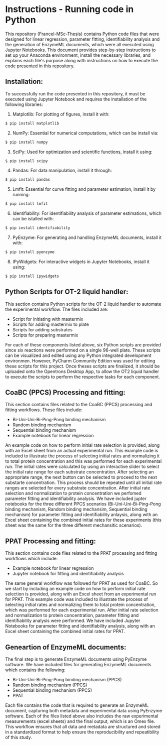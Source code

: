 # Instructions - Running code in Python
This repository (Francel-MSc-Thesis) contains Python code files that were designed for linear regression, parameter fitting, identifiability analysis and the generation of EnzymeML documents, which were all executed using Jupyter Notebooks. This document provides step-by-step instructions to set up your Anaconda environment, install the necessary libraries, and explains each file's purpose along with instructions on how to execute the code presented in this repository.

## Installation:
To successfully run the code presented in this repository, it must be executed using Jupyter Notebook and requires the installation of the following libraries:

1. Matplotlib: For plotting of figures, install it with:
  ```bash
$ pip install matplotlib
```
2. NumPy: Essential for numerical computations, which can be install via:
  ```bash
$ pip install numpy
```
3. SciPy: Used for optimization and scientific functions, install it using:
  ```bash
$ pip install scipy
```
4. Pandas: For data manipulation, install it through:
  ```bash
$ pip install pandas
```
5. Lmfit: Essential for curve fitting and parameter estimation, install it by running:
  ```bash
$ pip install lmfit
```
6. Identifiability: For identifiability analysis of parameter estimations, which can be istalled with:
  ```bash
$ pip install identifiability
```
7. PyEnzyme: For generating and handling EnzymeML documents, install it with:
  ```bash
$ pip install pyenzyme
```
8. IPyWidgets: For interactive widgets in Jupyter Notebooks, install it using:
  ```bash
$ pip install ipywidgets
```
## Python Scripts for OT-2 liquid handler:
This section contains Python scripts for the OT-2 liquid handler to automate the experimental workflow. The files included are:

- Script for initiating with mastermix
- Scripts for adding mastermix to plate
- Scripts for adding substrates
- Scripts for preparing mastermix

For each of these components listed above, six Python scripts are provided since six reactions were performed on a single 96-well plate. These scripts can be visualized and edited using any Python integrated development environmen. However, PyCharm Community Edition was used for editing these scripts for this project. Once theses scripts are finalized, it should be uploaded onto the Opentrons Desktop App, to allow the OT2 liquid handler to execute the scripts to perform the respective tasks for each component.

## CoaBC (PPCS) Processing and fitting: 
This section contains files related to the CoaBC (PPCS) processing and fitting workflows. These files include:

- Bi-Uni-Uni-Bi-Ping-Pong binding mechanism
- Random binding mechanism
- Sequential binding mechanism
- Example notebook for linear regression

An example code on how to perform initial rate selection is provided, along with an Excel sheet from an actual experimental run. This example code is included to illustrate the process of selecting initial rates and normalizing it to total protein concentration and this was performed for each experimental run. The initial rates were calculated by using an interactive slider to select the initial rate range for each substrate concentration. After selecting an appropriate range, the next button can be selected to proceed to the next substarte concentration. This process should be repeated until all initial rate ranges are selected for every substrate concentration. After initial rate selection and normalization to protein concentration we perfomed parameter fitting and identifiability analysis. We have included jupter notebooks for the three different PPCS scenarios (Bi-Uni-Uni-Bi-Ping-Pong binding mechanism, Random binding mechansim, Sequential binding mechanism) for parameter fitting and identifiability anlaysis, along with an Excel sheet containing the combined initial rates for these experiments (this sheet was the same for the three different mechansitic scenarios).

## PPAT Processing and fitting: 
This section contains code files related to the PPAT processing and fitting workflows which include: 

- Example notebook for linear regression
- Jupyter notebook for fitting and identifiability analysis

The same general workflow was followed for PPAT as used for CoaBC. So we start by including an example code on how to perform initial rate selection is provided, along with an Excel sheet from an experimental run for PPAT. This example code was included to illustrate the process of selecting initial rates and normalizing them to total protein concentration, which was performed for each experimental run. After initial rate selection and normalization to protein concentration, parameter fitting and identifiability analysis were performed. We have included Jupyter Notebooks for parameter fitting and identifiability analysis, along with an Excel sheet containing the combined initial rates for PPAT. 

## Geneartion of EnzymeML documents:
The final step is to generate EnzymeML documents using PyEnzyme software. We have included files for generating EnzymeML documents which contains the following:

- Bi-Uni-Uni-Bi-Ping-Pong binding mechanism (PPCS)
- Random binding mechanism (PPCS)
- Sequential binding mechanism (PPCS)
- PPAT

Each file contains the code that is required to generate an EnzymeML document, capturing both metadata and experimental data using PyEnzyme software. Each of the files listed above also includes the raw experimental measurements (excel sheets) and the final output, which is an Omex file. This workflow ensures that all data and metadata are structured and stored in a standardized format to help ensure the reproducibility and repeatibility of this study. 


